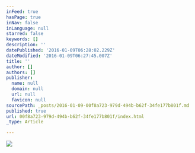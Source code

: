 ```yaml
---
inFeed: true
hasPage: true
inNav: false
inLanguage: null
starred: false
keywords: []
description: ''
datePublished: '2016-01-09T06:28:02.229Z'
dateModified: '2016-01-09T06:27:45.007Z'
title: ''
author: []
authors: []
publisher:
  name: null
  domain: null
  url: null
  favicon: null
sourcePath: _posts/2016-01-09-00f8a723-979d-494b-b62f-34fe177b801f.md
published: true
url: 00f8a723-979d-494b-b62f-34fe177b801f/index.html
_type: Article

---
```

![](https://the-grid-user-content.s3-us-west-2.amazonaws.com/04177958-b5d7-46ec-a012-17194c60c402.png)